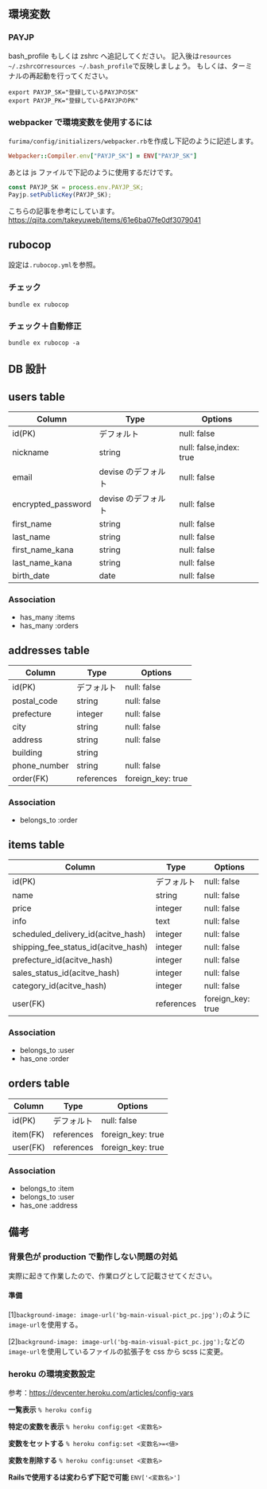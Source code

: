 ## 環境変数

### PAYJP

bash_profile もしくは zshrc へ追記してください。
記入後は`resources ~/.zshrc`or`resources ~/.bash_profile`で反映しましょう。
もしくは、ターミナルの再起動を行ってください。

```shell
export PAYJP_SK="登録しているPAYJPのSK"
export PAYJP_PK="登録しているPAYJPのPK"
```

### webpacker で環境変数を使用するには

`furima/config/initializers/webpacker.rb`を作成し下記のように記述します。

```ruby
Webpacker::Compiler.env["PAYJP_SK"] = ENV["PAYJP_SK"]
```

あとは js ファイルで下記のように使用するだけです。

```javascript
const PAYJP_SK = process.env.PAYJP_SK;
Payjp.setPublicKey(PAYJP_SK);
```

こちらの記事を参考にしています。
https://qiita.com/takeyuweb/items/61e6ba07fe0df3079041

## rubocop

設定は`.rubocop.yml`を参照。

### チェック

```shell
bundle ex rubocop
```

### チェック＋自動修正

```shell
bundle ex rubocop -a
```

## DB 設計

## users table

| Column             | Type                | Options                 |
| ------------------ | ------------------- | ----------------------- |
| id(PK)             | デフォルト            | null: false             |
| nickname           | string              | null: false,index: true |
| email              | devise のデフォルト   | null: false             |
| encrypted_password | devise のデフォルト   | null: false             |
| first_name         | string              | null: false             |
| last_name          | string              | null: false             |
| first_name_kana    | string              | null: false             |
| last_name_kana     | string              | null: false             |
| birth_date         | date                | null: false             |

### Association

* has_many :items
* has_many :orders

## addresses table

| Column                  | Type        | Options           |
| ----------------------- | ----------- | ----------------- |
| id(PK)                  | デフォルト    | null: false       |
| postal_code             | string      | null: false       |
| prefecture              | integer     | null: false       |
| city                    | string      | null: false       |
| address                 | string      | null: false       |
| building                | string      |                   |
| phone_number            | string      | null: false       |
| order(FK)               | references  | foreign_key: true |

### Association

* belongs_to :order

## items table

| Column                              | Type          | Options           |
| ----------------------------------- | ------------- | ----------------- |
| id(PK)                              | デフォルト      | null: false       |
| name                                | string        | null: false       |
| price                               | integer       | null: false       |
| info                                | text          | null: false       |
| scheduled_delivery_id(acitve_hash)  | integer       | null: false       |
| shipping_fee_status_id(acitve_hash) | integer       | null: false       |
| prefecture_id(acitve_hash)          | integer       | null: false       |
| sales_status_id(acitve_hash)        | integer       | null: false       |
| category_id(acitve_hash)            | integer       | null: false       |
| user(FK)                            | references    | foreign_key: true |

### Association

- belongs_to :user
- has_one :order

## orders table

| Column      | Type        | Options           |
| ----------- | ----------- | ----------------- |
| id(PK)      | デフォルト    | null: false       |
| item(FK)    | references  | foreign_key: true |
| user(FK)    | references  | foreign_key: true |

### Association

- belongs_to :item
- belongs_to :user
- has_one :address

## 備考

### 背景色が production で動作しない問題の対処

実際に起きて作業したので、作業ログとして記載させてください。

#### 準備

[1]`background-image: image-url('bg-main-visual-pict_pc.jpg');`のように`image-url`を使用する。

[2]`background-image: image-url('bg-main-visual-pict_pc.jpg');`などの`image-url`を使用しているファイルの拡張子を css から scss に変更。

### heroku の環境変数設定

参考：https://devcenter.heroku.com/articles/config-vars

**一覧表示**
`% heroku config`

**特定の変数を表示**
`% heroku config:get <変数名>`

**変数をセットする**
`% heroku config:set <変数名>=<値>`

**変数を削除する**
`% heroku config:unset <変数名>`

**Railsで使用するは変わらず下記で可能**
`ENV['<変数名>']`

